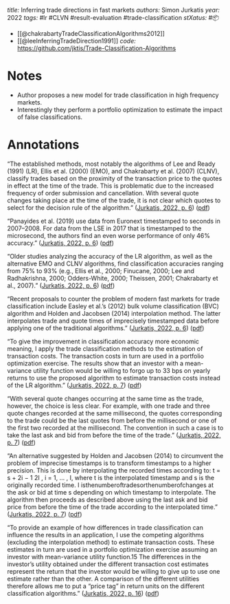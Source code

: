 *title:* Inferring trade directions in fast markets
*authors:* Simon Jurkatis
*year:* 2022
*tags:* #lr #CLVN #result-evaluation #trade-classification 
*stXatus:* #📦 
- [[@chakrabartyTradeClassificationAlgorithms2012]]
- [[@leeInferringTradeDirection1991]]
*code:* https://github.com/jktis/Trade-Classification-Algorithms
# Notes 
- Author proposes a new model for trade classification in high frequency markets.
- Interestingly they perform a portfolio optimization to estimate the impact of false classifications.
# Annotations
“The established methods, most notably the algorithms of Lee and Ready (1991) (LR), Ellis et al. (2000) (EMO), and Chakrabarty et al. (2007) (CLNV), classify trades based on the proximity of the transaction price to the quotes in effect at the time of the trade. This is problematic due to the increased frequency of order submission and cancellation. With several quote changes taking place at the time of the trade, it is not clear which quotes to select for the decision rule of the algorithm.” ([Jurkatis, 2022, p. 6](zotero://select/library/items/Z26775ZB)) ([pdf](zotero://open-pdf/library/items/WK7RAQ9I?page=2&annotation=VPZTID52))

“Panayides et al. (2019) use data from Euronext timestamped to seconds in 2007–2008. For data from the LSE in 2017 that is timestamped to the microsecond, the authors find an even worse performance of only 46% accuracy.” ([Jurkatis, 2022, p. 6](zotero://select/library/items/Z26775ZB)) ([pdf](zotero://open-pdf/library/items/WK7RAQ9I?page=2&annotation=758Q9FZ6))

“Older studies analyzing the accuracy of the LR algorithm, as well as the alternative EMO and CLNV algorithms, find classification accuracies ranging from 75% to 93% (e.g., Ellis et al., 2000; Finucane, 2000; Lee and Radhakrishna, 2000; Odders-White, 2000; Theissen, 2001; Chakrabarty et al., 2007).” ([Jurkatis, 2022, p. 6](zotero://select/library/items/Z26775ZB)) ([pdf](zotero://open-pdf/library/items/WK7RAQ9I?page=2&annotation=L5WFVRKN))

“Recent proposals to counter the problem of modern fast markets for trade classification include Easley et al.’s (2012) bulk volume classification (BVC) algorithm and Holden and Jacobsen (2014) interpolation method. The latter interpolates trade and quote times of imprecisely timestamped data before applying one of the traditional algorithms.” ([Jurkatis, 2022, p. 6](zotero://select/library/items/Z26775ZB)) ([pdf](zotero://open-pdf/library/items/WK7RAQ9I?page=2&annotation=V3YNQ98Z))

“To give the improvement in classification accuracy more economic meaning, I apply the trade classification methods to the estimation of transaction costs. The transaction costs in turn are used in a portfolio optimization exercise. The results show that an investor with a mean-variance utility function would be willing to forgo up to 33 bps on yearly returns to use the proposed algorithm to estimate transaction costs instead of the LR algorithm.” ([Jurkatis, 2022, p. 7](zotero://select/library/items/Z26775ZB)) ([pdf](zotero://open-pdf/library/items/WK7RAQ9I?page=3&annotation=468CHMK5))

“With several quote changes occurring at the same time as the trade, however, the choice is less clear. For example, with one trade and three quote changes recorded at the same millisecond, the quotes corresponding to the trade could be the last quotes from before the millisecond or one of the first two recorded at the millisecond. The convention in such a case is to take the last ask and bid from before the time of the trade.” ([Jurkatis, 2022, p. 7](zotero://select/library/items/Z26775ZB)) ([pdf](zotero://open-pdf/library/items/WK7RAQ9I?page=3&annotation=MKU6NEG7))

“An alternative suggested by Holden and Jacobsen (2014) to circumvent the problem of imprecise timestamps is to transform timestamps to a higher precision. This is done by interpolating the recorded times according to: t = s + 2i − 1 2I , i = 1, ... , I, where t is the interpolated timestamp and s is the originally recorded time. I isthenumberoftradesorthenumberofchanges at the ask or bid at time s depending on which timestamp to interpolate. The algorithm then proceeds as described above using the last ask and bid price from before the time of the trade according to the interpolated time.” ([Jurkatis, 2022, p. 7](zotero://select/library/items/Z26775ZB)) ([pdf](zotero://open-pdf/library/items/WK7RAQ9I?page=3&annotation=R7TYV8PH))

“To provide an example of how differences in trade classification can influence the results in an application, I use the competing algorithms (excluding the interpolation method) to estimate transaction costs. These estimates in turn are used in a portfolio optimization exercise assuming an investor with mean-variance utility function.15 The differences in the investor’s utility obtained under the different transaction cost estimates represent the return that the investor would be willing to give up to use one estimate rather than the other. A comparison of the different utilities therefore allows me to put a “price tag” in return units on the different classification algorithms.” ([Jurkatis, 2022, p. 16](zotero://select/library/items/Z26775ZB)) ([pdf](zotero://open-pdf/library/items/WK7RAQ9I?page=12&annotation=JPXVICPZ))